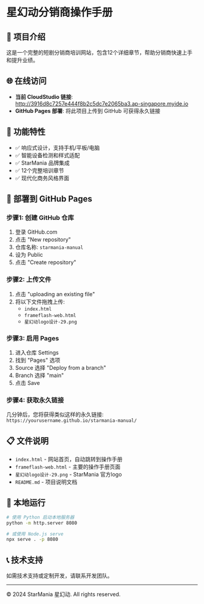 # 星幻动分销商操作手册

## 📖 项目介绍
这是一个完整的短剧分销商培训网站，包含12个详细章节，帮助分销商快速上手和提升业绩。

## 🌐 在线访问
- **当前 CloudStudio 链接**: http://3916d8c7257e444f8b2c5dc7e2065ba3.ap-singapore.myide.io
- **GitHub Pages 部署**: 将此项目上传到 GitHub 可获得永久链接

## 📱 功能特性
- ✅ 响应式设计，支持手机/平板/电脑
- ✅ 智能设备检测和样式适配
- ✅ StarMania 品牌集成
- ✅ 12个完整培训章节
- ✅ 现代化商务风格界面

## 🚀 部署到 GitHub Pages

### 步骤1: 创建 GitHub 仓库
1. 登录 GitHub.com
2. 点击 "New repository"
3. 仓库名称: `starmania-manual`
4. 设为 Public
5. 点击 "Create repository"

### 步骤2: 上传文件
1. 点击 "uploading an existing file"
2. 将以下文件拖拽上传:
   - `index.html`
   - `frameflash-web.html`
   - `星幻动logo设计-29.png`

### 步骤3: 启用 Pages
1. 进入仓库 Settings
2. 找到 "Pages" 选项
3. Source 选择 "Deploy from a branch"
4. Branch 选择 "main"
5. 点击 Save

### 步骤4: 获取永久链接
几分钟后，您将获得类似这样的永久链接:
`https://yourusername.github.io/starmania-manual/`

## 📋 文件说明
- `index.html` - 网站首页，自动跳转到操作手册
- `frameflash-web.html` - 主要的操作手册页面
- `星幻动logo设计-29.png` - StarMania 官方logo
- `README.md` - 项目说明文档

## 🔧 本地运行
```bash
# 使用 Python 启动本地服务器
python -m http.server 8080

# 或使用 Node.js serve
npx serve . -p 8080
```

## 📞 技术支持
如需技术支持或定制开发，请联系开发团队。

---
© 2024 StarMania 星幻动. All rights reserved.